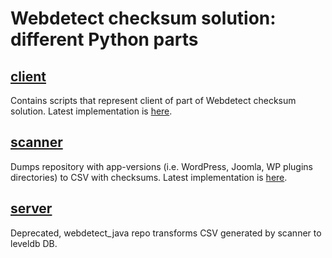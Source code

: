 # Webdetect checksum solution: different Python parts
## [client](client) 
Contains scripts that represent client of part of Webdetect checksum solution.
Latest implementation is [here](client/webdetect_v2.py).

## [scanner](scanner)
Dumps repository with app-versions (i.e. WordPress, Joomla, WP plugins directories) to CSV with checksums.
Latest implementation is [here](scanner/scanner.py).

## [server](server)
Deprecated, webdetect_java repo transforms CSV generated by scanner to leveldb DB.